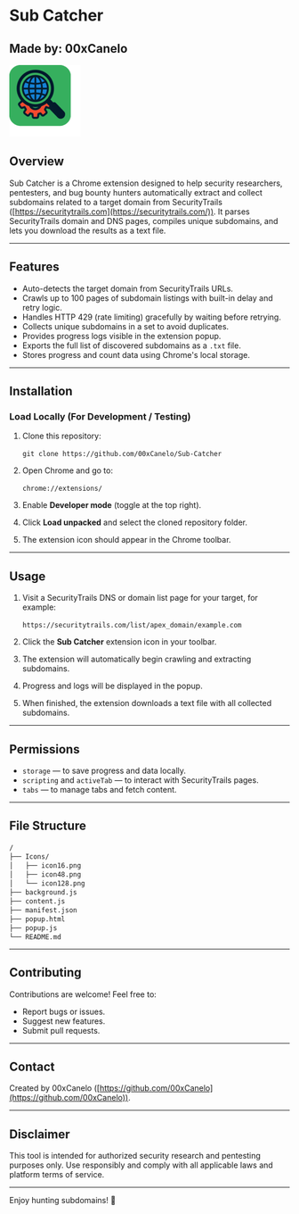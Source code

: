 # Sub Catcher
## Made by: 00xCanelo

![Extension Icon](Icons/icon128.png)


## Overview

Sub Catcher is a Chrome extension designed to help security researchers, pentesters, and bug bounty hunters automatically extract and collect subdomains related to a target domain from SecurityTrails ([https://securitytrails.com](https://securitytrails.com/)). It parses SecurityTrails domain and DNS pages, compiles unique subdomains, and lets you download the results as a text file.

---

## Features

- Auto-detects the target domain from SecurityTrails URLs.
- Crawls up to 100 pages of subdomain listings with built-in delay and retry logic.
- Handles HTTP 429 (rate limiting) gracefully by waiting before retrying.
- Collects unique subdomains in a set to avoid duplicates.
- Provides progress logs visible in the extension popup.
- Exports the full list of discovered subdomains as a `.txt` file.
- Stores progress and count data using Chrome's local storage.

---

## Installation

### Load Locally (For Development / Testing)

1. Clone this repository:
    
    `git clone https://github.com/00xCanelo/Sub-Catcher`
    
2. Open Chrome and go to:
    
    `chrome://extensions/`
    
3. Enable **Developer mode** (toggle at the top right).
4. Click **Load unpacked** and select the cloned repository folder.
5. The extension icon should appear in the Chrome toolbar.

---

## Usage

1. Visit a SecurityTrails DNS or domain list page for your target, for example:
    
    `https://securitytrails.com/list/apex_domain/example.com`
    
2. Click the **Sub Catcher** extension icon in your toolbar.
3. The extension will automatically begin crawling and extracting subdomains.
4. Progress and logs will be displayed in the popup.
5. When finished, the extension downloads a text file with all collected subdomains.

---

## Permissions

- `storage` — to save progress and data locally.
- `scripting` and `activeTab` — to interact with SecurityTrails pages.
- `tabs` — to manage tabs and fetch content.

---

## File Structure

```
/
├── Icons/
│   ├── icon16.png
│   ├── icon48.png
│   └── icon128.png
├── background.js
├── content.js
├── manifest.json
├── popup.html
├── popup.js
└── README.md
```

---

## Contributing

Contributions are welcome! Feel free to:

- Report bugs or issues.
- Suggest new features.
- Submit pull requests.

---

## Contact

Created by 00xCanelo ([https://github.com/00xCanelo](https://github.com/00xCanelo)).

---

## Disclaimer

This tool is intended for authorized security research and pentesting purposes only. Use responsibly and comply with all applicable laws and platform terms of service.

---

Enjoy hunting subdomains! 🚀
